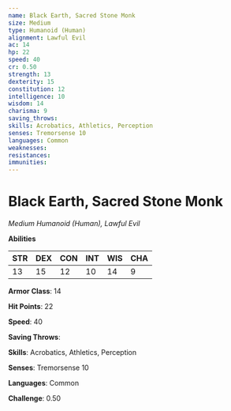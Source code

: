 ```yaml
---
name: Black Earth, Sacred Stone Monk
size: Medium
type: Humanoid (Human)
alignment: Lawful Evil
ac: 14
hp: 22
speed: 40
cr: 0.50
strength: 13
dexterity: 15
constitution: 12
intelligence: 10
wisdom: 14
charisma: 9
saving_throws: 
skills: Acrobatics, Athletics, Perception
senses: Tremorsense 10
languages: Common
weaknesses:
resistances:
immunities:
---
```


# Black Earth, Sacred Stone Monk

*Medium Humanoid (Human), Lawful Evil*

**Abilities**

| STR | DEX | CON | INT | WIS | CHA |
| --- | --- | --- | --- | --- | --- |
| 13 | 15 | 12 | 10 | 14 | 9 |

**Armor Class**: 14

**Hit Points**: 22

**Speed**: 40

**Saving Throws**: 

**Skills**: Acrobatics, Athletics, Perception

**Senses**: Tremorsense 10

**Languages**: Common

**Challenge**: 0.50

